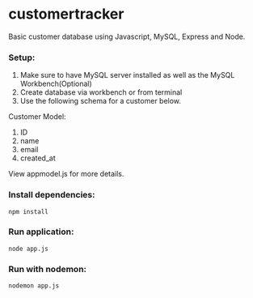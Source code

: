 # customertracker
Basic customer database using Javascript, MySQL, Express and Node. 

### Setup: ###
1. Make sure to have MySQL server installed as well as the MySQL Workbench(Optional)
2. Create database via workbench or from terminal 
3. Use the following schema for a customer below. 

 Customer Model: 
  1. ID 
  2. name 
  3. email 
  4. created_at 
  
View appmodel.js for more details.

### Install dependencies: ###
 `npm install`
### Run application: ###
 `node app.js`
 ### Run with nodemon: ###
 `nodemon app.js`
